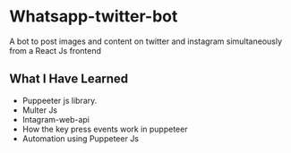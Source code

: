 # Whatsapp-twitter-bot
A bot to post images and content on twitter and instagram simultaneously from a React Js frontend

## What I Have Learned
* Puppeeter js library.
* Multer Js
* Intagram-web-api
* How the key press events work in puppeteer 
* Automation using Puppeteer Js
